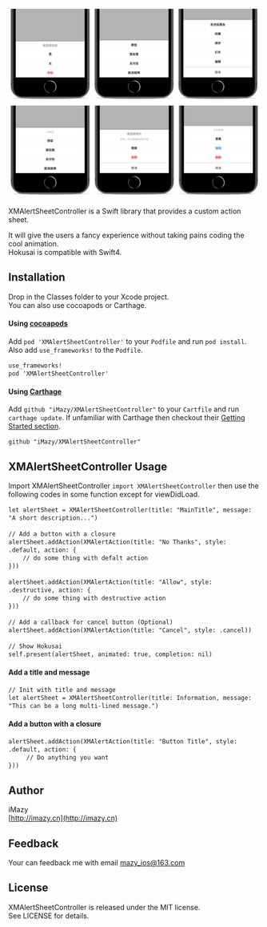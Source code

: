 ![Demo](https://github.com/iMazy/XMAlertSheetController/blob/master/XMAlertSheetController/demo.png)

XMAlertSheetController is a Swift library that provides a custom action sheet.  

It will give the users a fancy experience without taking pains coding the cool animation.  
Hokusai is compatible with Swift4.


## Installation

Drop in the Classes folder to your Xcode project.  
You can also use cocoapods or Carthage.

#### Using [cocoapods](http://cocoapods.org/)

Add `pod 'XMAlertSheetController'` to your `Podfile` and run `pod install`. Also add `use_frameworks!` to the `Podfile`.

```
use_frameworks!
pod 'XMAlertSheetController'
```

#### Using [Carthage](https://github.com/Carthage/Carthage)

Add `github "iMazy/XMAlertSheetController"` to your `Cartfile` and run `carthage update`. If unfamiliar with Carthage then checkout their [Getting Started section](https://github.com/Carthage/Carthage#getting-started).

```
github "iMazy/XMAlertSheetController"
```

## XMAlertSheetController Usage
Import XMAlertSheetController ```import XMAlertSheetController``` then use the following codes in some function except for viewDidLoad.  

```
let alertSheet = XMAlertSheetController(title: "MainTitle", message: "A short description...")

// Add a button with a closure
alertSheet.addAction(XMAlertAction(title: "No Thanks", style: .default, action: {
    // do some thing with defalt action                
}))
 
alertSheet.addAction(XMAlertAction(title: "Allow", style: .destructive, action: {
    // do some thing with destructive action                
}))

// Add a callback for cancel button (Optional)
alertSheet.addAction(XMAlertAction(title: "Cancel", style: .cancel))

// Show Hokusai
self.present(alertSheet, animated: true, completion: nil)
```

#### Add a title and message
```
// Init with title and message 
let alertSheet = XMAlertSheetController(title: Information, message: "This can be a long multi-lined message.")
```

#### Add a button with a closure
```
alertSheet.addAction(XMAlertAction(title: "Button Title", style: .default, action: {
     // Do anything you want
}))
```

## Author
iMazy  
 [http://imazy.cn](http://imazy.cn)
 
## Feedback
Your can feedback me with email mazy_ios@163.com
 
## License
XMAlertSheetController is released under the MIT license.  
See LICENSE for details.
